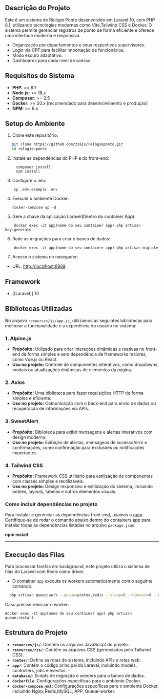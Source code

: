 

## Descrição do Projeto

Este é um sistema de Relógio Ponto desenvolvido em Laravel 10, com PHP 8.1, utilizando tecnologias modernas como Vite,Tailwind CSS e Docker. O sistema permite gerenciar registros de ponto de forma eficiente e oferece uma interface moderna e responsiva.


- Organização por departamentos e seus respectivos supervisores. 
- Login via CPF para facilitar importação de funcionários. 
- Modo escuro adaptativo. 
- Dashboards para cada nível de acesso. 

## Requisitos do Sistema

- **PHP:** >= 8.1
- **Node.js:** >= 18.x
- **Composer:** >= 2.5
- **Docker:** >= 20.x (recomendado para desenvolvimento e produção)
- **NPM:** >= 8.x


## Setup do Ambiente

1. Clone este repositório:
```bash
   git clone https://github.com/zzeis/relogioponto.git
   cd relogio-ponto
```

2.  Instale as dependências do PHP e do front-end:
``` 
	 composer install 
     npm install 
```

3.  Configure o .env 
```
	cp .env.example .env 
```
4. Execute o ambiente Docker:
    ``` 
	docker-compose up -d
	```
5.  Gere a chave da aplicação Laravel(Dentro do container App): 
```
	docker exec -it app(nome do seu container app) php artisan key:generate
```

6. Rode as migrações para criar o banco de dados:
```
	docker exec -it app(nome do seu containre app) php artisan migrate
```
7. Acesse o sistema no navegador: 
 - URL: [http://localhost:8989](http://localhost:8989)
 
## Framework
- [[Laravel]] 10 

## Bibliotecas Utilizadas

No arquivo `resources/js/app.js`, utilizamos as seguintes bibliotecas para melhorar a funcionalidade e a experiência do usuário no sistema:

### 1. **Alpine.js**

- **Propósito:** Utilizado para criar interações dinâmicas e reativas no front-end de forma simples e sem dependência de frameworks maiores, como Vue.js ou React.
- **Uso no projeto:** Controle de componentes interativos, como dropdowns, modais ou atualizações dinâmicas de elementos da página.

### 2. **Axios**

- **Propósito:** Uma biblioteca para fazer requisições HTTP de forma simples e eficiente.
- **Uso no projeto:** Comunicação com o back-end para envio de dados ou recuperação de informações via APIs.

### 3. **SweetAlert**

- **Propósito:** Biblioteca para exibir mensagens e alertas interativos com design moderno.
- **Uso no projeto:** Exibição de alertas, mensagens de sucesso/erro e confirmações, como confirmação para exclusões ou notificações importantes.

### 4. **Tailwind CSS**

- **Propósito:** Framework CSS utilitário para estilização de componentes com classes simples e reutilizáveis.
- **Uso no projeto:** Design responsivo e estilização do sistema, incluindo botões, layouts, tabelas e outros elementos visuais.


### Como incluir dependências no projeto

Para instalar e gerenciar as dependências front-end, usamos o [npm](https://www.npmjs.com/). Certifique-se de rodar o comando abaixo dentro do containers app para instalar todas as dependências listadas no arquivo `package.json`:

**npm install**


---



## Execução das Filas

Para processar tarefas em background, este projeto utiliza o sistema de filas do Laravel com Redis como driver.

- O container `app` executa os workers automaticamente com o seguinte comando:
```bash
  php artisan queue:work --queue=pontos,redis --sleep=5 --timeout=0 --max-jobs=1000

```

Caso precise reiniciar o worker:
```
docker exec -it app(nome do seu container app) php artisan queue:restart
```


## Estrutura do Projeto

- **`resources/js/`**: Contém os arquivos JavaScript do projeto. 
- **`resources/css/`**: Contém os arquivos CSS (gerenciados pelo Tailwind CSS). 
- **`routes/`**: Define as rotas do sistema, incluindo APIs e rotas web. 
- **`app/`**: Contém o código principal do Laravel, incluindo models, controllers, jobs e eventos. -
- **`database/`**: Scripts de migração e seeders para o banco de dados. 
- **`dockerfile`**: Configurações específicas para o ambiente Docker.
- **`docker-compose.yml`**: Configurações específicas para o ambiente Docker, incluindo Nginx,Redis,MySQL, APP, Queue-worker.
